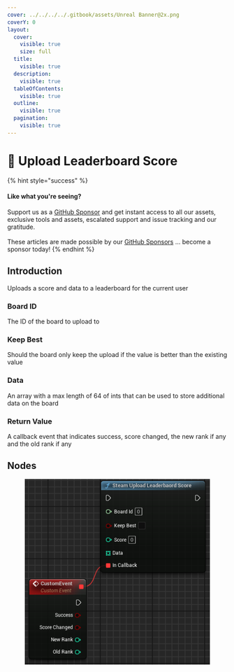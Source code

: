 ```yaml
---
cover: ../../../../.gitbook/assets/Unreal Banner@2x.png
coverY: 0
layout:
  cover:
    visible: true
    size: full
  title:
    visible: true
  description:
    visible: true
  tableOfContents:
    visible: true
  outline:
    visible: true
  pagination:
    visible: true
---
```


# 🔵 Upload Leaderboard Score

{% hint style="success" %}
#### Like what you're seeing?

Support us as a [GitHub Sponsor](../../../../become-a-sponsor/) and get instant access to all our assets, exclusive tools and assets, escalated support and issue tracking and our gratitude.\
\
These articles are made possible by our [GitHub Sponsors](../../../../become-a-sponsor/) ... become a sponsor today!
{% endhint %}

## Introduction

Uploads a score and data to a leaderboard for the current user

### Board ID

The ID of the board to upload to

### Keep Best

Should the board only keep the upload if the value is better than the existing value

### Data

An array with a max length of 64 of ints that can be used to store additional data on the board

### Return Value

A callback event that indicates success, score changed, the new rank if any and the old rank if any

## Nodes

<figure><img src="../../../../.gitbook/assets/image (329).png" alt=""><figcaption></figcaption></figure>
